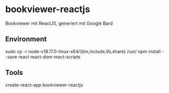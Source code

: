 # bookviewer-reactjs
Bookviewer mit ReactJS, generiert mit Google Bard

## Environment
sudo cp -r node-v18.17.0-linux-x64/{bin,include,lib,share} /usr/
npm install --save react react-dom react-scripts


## Tools
create-react-app bookviewer-reactjs
